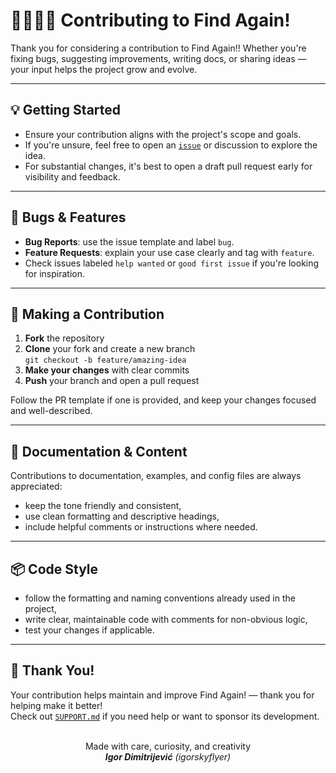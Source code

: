 # 🫱🏼‍🫲🏼 Contributing to Find Again!

Thank you for considering a contribution to Find Again!! Whether you're fixing bugs, suggesting improvements, writing docs, or sharing ideas — your input helps the project grow and evolve.

---

## 💡 Getting Started

- Ensure your contribution aligns with the project's scope and goals.
- If you're unsure, feel free to open an [`issue`](https://github.com/igorskyflyer/vscode-find-again/issues) or discussion to explore the idea.
- For substantial changes, it's best to open a draft pull request early for visibility and feedback.

---

## 🐛 Bugs & Features

- **Bug Reports**: use the issue template and label `bug`.
- **Feature Requests**: explain your use case clearly and tag with `feature`.
- Check issues labeled `help wanted` or `good first issue` if you're looking for inspiration.

---

## 🔧 Making a Contribution

1. **Fork** the repository
2. **Clone** your fork and create a new branch  
   `git checkout -b feature/amazing-idea`
3. **Make your changes** with clear commits
4. **Push** your branch and open a pull request

Follow the PR template if one is provided, and keep your changes focused and well-described.

---

## 📝 Documentation & Content

Contributions to documentation, examples, and config files are always appreciated:

- keep the tone friendly and consistent,
- use clean formatting and descriptive headings,
- include helpful comments or instructions where needed.

---

## 📦 Code Style

- follow the formatting and naming conventions already used in the project,
- write clear, maintainable code with comments for non-obvious logic,
- test your changes if applicable.

---

## 💖 Thank You!

Your contribution helps maintain and improve Find Again! — thank you for helping make it better!  
Check out [`SUPPORT.md`](https://github.com/igorskyflyer/vscode-find-again/blob/main/SUPPORT.md) if you need help or want to sponsor its development.

<br>

<div align="center">
  Made with care, curiosity, and creativity
  <br>
  <em><strong>Igor Dimitrijević</strong> (igorskyflyer)</em>
</div>
